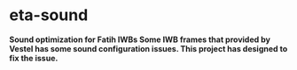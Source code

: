 # eta-sound

**Sound optimization for Fatih IWBs
 Some IWB frames that provided by Vestel has some sound configuration
 issues. This project has designed to fix the issue.**
